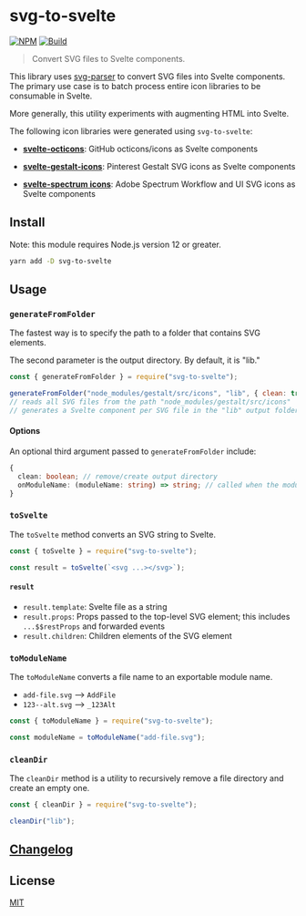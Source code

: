 # svg-to-svelte

[![NPM][npm]][npm-url]
[![Build][build]][build-badge]

> Convert SVG files to Svelte components.

This library uses [svg-parser](https://github.com/Rich-Harris/svg-parser) to convert SVG files into Svelte components. The primary use case is to batch process entire icon libraries to be consumable in Svelte.

More generally, this utility experiments with augmenting HTML into Svelte.

The following icon libraries were generated using `svg-to-svelte`:

- **[svelte-octicons](https://github.com/metonym/svelte-octicons)**: GitHub octicons/icons as Svelte components

- **[svelte-gestalt-icons](https://github.com/metonym/svelte-gestalt-icons)**: Pinterest Gestalt SVG icons as Svelte components

- **[svelte-spectrum icons](https://github.com/metonym/svelte-spectrum-icons)**: Adobe Spectrum Workflow and UI SVG icons as Svelte components

## Install

Note: this module requires Node.js version 12 or greater.

```bash
yarn add -D svg-to-svelte
```

## Usage

### `generateFromFolder`

The fastest way is to specify the path to a folder that contains SVG elements.

The second parameter is the output directory. By default, it is "lib."

```js
const { generateFromFolder } = require("svg-to-svelte");

generateFromFolder("node_modules/gestalt/src/icons", "lib", { clean: true });
// reads all SVG files from the path "node_modules/gestalt/src/icons"
// generates a Svelte component per SVG file in the "lib" output folder
```

#### Options

An optional third argument passed to `generateFromFolder` include:

```ts
{
  clean: boolean; // remove/create output directory
  onModuleName: (moduleName: string) => string; // called when the moduleName is created
}
```

### `toSvelte`

The `toSvelte` method converts an SVG string to Svelte.

```js
const { toSvelte } = require("svg-to-svelte");

const result = toSvelte(`<svg ...></svg>`);
```

#### `result`

- `result.template`: Svelte file as a string
- `result.props`: Props passed to the top-level SVG element; this includes `...$$restProps` and forwarded events
- `result.children`: Children elements of the SVG element

### `toModuleName`

The `toModuleName` converts a file name to an exportable module name.

- `add-file.svg` --> `AddFile`
- `123--alt.svg` --> `_123Alt`

```ts
const { toModuleName } = require("svg-to-svelte");

const moduleName = toModuleName("add-file.svg");
```

### `cleanDir`

The `cleanDir` method is a utility to recursively remove a file directory and create an empty one.

```ts
const { cleanDir } = require("svg-to-svelte");

cleanDir("lib");
```

## [Changelog](CHANGELOG.md)

## License

[MIT](LICENSE)

[npm]: https://img.shields.io/npm/v/svg-to-svelte.svg?color=blue
[npm-url]: https://npmjs.com/package/svg-to-svelte
[build]: https://travis-ci.com/metonym/svg-to-svelte.svg?branch=master
[build-badge]: https://travis-ci.com/metonym/svg-to-svelte
